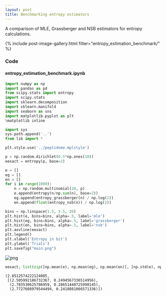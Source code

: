 ```yaml
---
layout: post
title: Benchmarking entropy estimators
---
```


A comparison of MLE, Grassberger and NSB estimators for entropy calculations.

{% include post-image-gallery.html filter="entropy_estimation_benchmark/" %}

### Code 
#### entropy_estimation_benchmark.ipynb



```python
import numpy as np
import pandas as pd
from scipy.stats import entropy
import scipy.stats
import sklearn.decomposition
import sklearn.manifold
import seaborn as sns
import matplotlib.pyplot as plt
%matplotlib inline

import sys
sys.path.append('..')
from lib import *

plt.style.use('../peptidome.mplstyle')
```


```python
p = np.random.dirichlet(0.5*np.ones(10))
eexact = entropy(p, base=2)
```


```python
e = []
eg = []
en = []
for i in range(1000):
    n = np.random.multinomial(20, p)
    e.append(entropy(n/np.sum(n), base=2))
    eg.append(entropy_grassberger(n) / np.log(2))
    en.append(float(entropy_nsb(n)) / np.log(2))
```


```python
bins = np.linspace(1.5, 3.5, 20)
plt.hist(e, bins=bins, alpha=.5, label='mle')
plt.hist(eg, bins=bins, alpha=.5, label='grassberger')
plt.hist(en, bins=bins, alpha=.5, label='nsb')
plt.axvline(eexact)
plt.legend()
plt.xlabel('Entropy in bit')
plt.ylabel('Trials')
plt.savefig("main.png")
```


![png](notebook_files/entropy_estimation_benchmark_3_0.png)



```python
eexact, list(zip([np.mean(e), np.mean(eg), np.mean(en)], [np.std(e), np.std(eg), np.std(en)]))
```




    (2.8512574222124085,
     [(2.505992186732367, 0.2494567336514956),
      (2.783530625786959, 0.28651440725998145),
      (2.7727608979544494, 0.2418081066571336)])




```python

```

